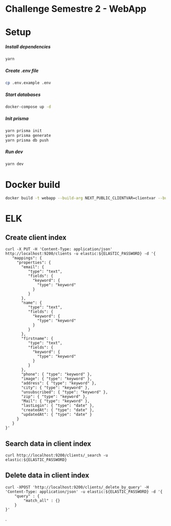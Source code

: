 # Challenge Semestre 2 - WebApp

# Setup

##### Install dependencies

```bash
yarn
```

##### Create .env file

```bash
cp .env.example .env
```

##### Start databases

```bash
docker-compose up -d
```

##### Init prisma

```bash
yarn prisma init
yarn prisma generate
yarn prisma db push
```

##### Run dev

```bash
yarn dev
```

# Docker build

```bash
docker build -t webapp --build-arg NEXT_PUBLIC_CLIENTVAR=clientvar --build-arg SKIP_ENV_VALIDATION=true --build-arg NEXTAUTH_URL=http://localhost:3000 --build-arg NEXTAUTH_SECRET=one-piece .
```



# ELK

## Create client index
```
curl -X PUT -H 'Content-Type: application/json' http://localhost:9200/clients -u elastic:${ELASTIC_PASSWORD} -d '{
   "mappings": {
     "properties": {
       "email": {
          "type": "text",
          "fields": {
            "keyword": { 
              "type": "keyword"
            }
          }
       },
       "name": {
          "type": "text",
          "fields": {
            "keyword": {
              "type": "keyword"
            }
          }
       },
       "firstname": {
          "type": "text",
          "fields": {
            "keyword": {
              "type": "keyword"
            }
          }
       },
       "phone": { "type": "keyword" },
       "image": { "type": "keyword" },
       "address": { "type": "keyword" },
       "city": { "type": "keyword" },
       "unsubscribed": { "type": "keyword" },
       "zip": { "type": "keyword" },
       "Mail": { "type": "keyword" },
       "lastLogin": { "type": "date" },
       "createdAt": { "type": "date" },
       "updatedAt": { "type": "date" }
     }
   }
}'
```

## Search data in client index
```
curl http://localhost:9200/clients/_search -u elastic:${ELASTIC_PASSWORD}
```

## Delete data in client index
```
curl -XPOST 'http://localhost:9200/clients/_delete_by_query' -H 'Content-Type: application/json' -u elastic:${ELASTIC_PASSWORD} -d '{
    "query" : {
        "match_all" : {}
    }
}'
```
.
